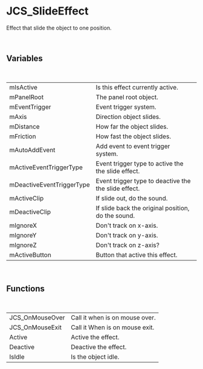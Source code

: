 <div id="content-header">
  <h1>JCS_SlideEffect</h1>
</div>

<p>
  Effect that slide the object to one position.
</p>


<br/>
<h2>Variables</h2>
<br/>

<table>
  <tr>
    <td>mIsActive</td>
    <td>Is this effect currently active.</td>
  </tr>
  <tr>
    <td>mPanelRoot</td>
    <td>The panel root object.</td>
  </tr>
  <tr>
    <td>mEventTrigger</td>
    <td>Event trigger system.</td>
  </tr>
  <tr>
    <td>mAxis</td>
    <td>Direction object slides.</td>
  </tr>
  <tr>
    <td>mDistance</td>
    <td>How far the object slides.</td>
  </tr>
  <tr>
    <td>mFriction</td>
    <td>How fast the object slides.</td>
  </tr>
  <tr>
    <td>mAutoAddEvent</td>
    <td>Add event to event trigger system.</td>
  </tr>
  <tr>
    <td>mActiveEventTriggerType</td>
    <td>Event trigger type to active the the slide effect.</td>
  </tr>
  <tr>
    <td>mDeactiveEventTriggerType</td>
    <td>Event trigger type to deactive the the slide effect.</td>
  </tr>
  <tr>
    <td>mActiveClip</td>
    <td>If slide out, do the sound.</td>
  </tr>
  <tr>
    <td>mDeactiveClip</td>
    <td>If slide back the original position, do the sound.</td>
  </tr>
  <tr>
    <td>mIgnoreX</td>
    <td>Don't track on x-axis.</td>
  </tr>
  <tr>
    <td>mIgnoreY</td>
    <td>Don't track on y-axis.</td>
  </tr>
  <tr>
    <td>mIgnoreZ</td>
    <td>Don't track on z-axis?</td>
  </tr>
  <tr>
    <td>mActiveButton</td>
    <td>Button that active this effect.</td>
  </tr>
</table>


<br/>
<h2>Functions</h2>
<br/>

<table>
  <tr>
    <td>JCS_OnMouseOver</td>
    <td>Call it when is on mouse over.</td>
  </tr>
  <tr>
    <td>JCS_OnMouseExit</td>
    <td>Call it When is on mouse exit.</td>
  </tr>
  <tr>
    <td>Active</td>
    <td>Active the effect.</td>
  </tr>
  <tr>
    <td>Deactive</td>
    <td>Deactive the effect.</td>
  </tr>
  <tr>
    <td>IsIdle</td>
    <td>Is the object idle.</td>
  </tr>
</table>
